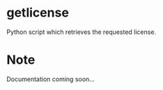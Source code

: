 # getlicense

Python script which retrieves the requested license.

# Note

Documentation coming soon...
